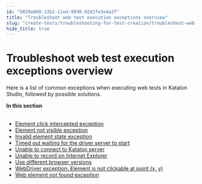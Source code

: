 ```yaml
---
id: "9029e060-22b2-11ed-9930-0242fe3e4a3f"
title: "Troubleshoot web test execution exceptions overview"
slug: "create-tests/troubleshooting-for-test-creation/troubleshoot-web-automated-testing/troubleshoot-web-test-execution-exceptions-overview"
hide_title: true
---
```


# <a id="concept-1346" class="anchor_top_offset"/><a id="ariaid-title1" class="anchor_top_offset"/>Troubleshoot web test execution exceptions overview

<p xmlns="http://www.w3.org/1999/xhtml" className="p">Here  is a list of common exceptions when executing web tests in <span className="ph">Katalon Studio</span>, followed by possible solutions.</p> 
<nav xmlns="http://www.w3.org/1999/xhtml" role="navigation" className="related-links"><div className="linklist"><strong>In this section</strong><br /><br /><ul className="linklist"><li className="linklist"><a className="link" href="/create-tests/troubleshooting-for-test-creation/troubleshoot-web-automated-testing/element-click-intercepted-exception">Element click intercepted exception</a></li><li className="linklist"><a className="link" href="/create-tests/troubleshooting-for-test-creation/troubleshoot-web-automated-testing/element-not-visible-exception">Element not visible exception</a></li><li className="linklist"><a className="link" href="/create-tests/troubleshooting-for-test-creation/troubleshoot-web-automated-testing/invalid-element-state-exception">Invalid element state exception</a></li><li className="linklist"><a className="link" href="/create-tests/troubleshooting-for-test-creation/troubleshoot-web-automated-testing/timed-out-waiting-for-the-driver-server-to-start">Timed out waiting for the driver server to start</a></li><li className="linklist"><a className="link" href="/create-tests/troubleshooting-for-test-creation/troubleshoot-web-automated-testing/unable-to-connect-to-katalon-server">Unable to connect to Katalon server</a></li><li className="linklist"><a className="link" href="/create-tests/troubleshooting-for-test-creation/troubleshoot-web-automated-testing/unable-to-record-on-internet-explorer">Unable to record on Internet Explorer</a></li><li className="linklist"><a className="link" href="/create-tests/troubleshooting-for-test-creation/troubleshoot-web-automated-testing/use-different-browser-versions">Use different browser versions</a></li><li className="linklist"><a className="link" href="/create-tests/troubleshooting-for-test-creation/troubleshoot-web-automated-testing/webdriver-exception-element-is-not-clickable-at-point-x-y">WebDriver exception: Element is not clickable at point (x, y)</a></li><li className="linklist"><a className="link" href="/create-tests/troubleshooting-for-test-creation/troubleshoot-web-automated-testing/web-element-not-found-exception">Web element not found exception</a></li></ul></div></nav> 
